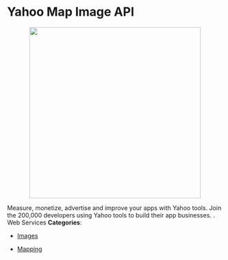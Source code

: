 # Yahoo Map Image API

<p align="center">
    <img width="400" src="https://raw.githubusercontent.com/awesome-apis/awesome-apis/apis/yahoo-map-image-api/logo_256x256.png" />
</p>


Measure, monetize, advertise and improve your apps with Yahoo tools. Join the 200,000 developers using Yahoo tools to build their app businesses. . Web Services
**Categories**:

- [Images](https://github/awesome-apis/awesome-apis#images)

- [Mapping](https://github/awesome-apis/awesome-apis#mapping)



